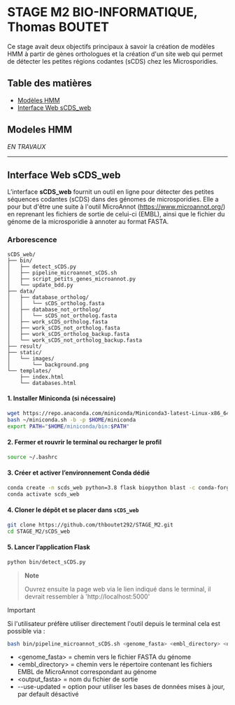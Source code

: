 # STAGE M2 BIO-INFORMATIQUE, Thomas BOUTET

Ce stage avait deux objectifs principaux à savoir la création de modèles HMM à partir de gènes orthologues et la création d'un site web qui permet de détecter les petites régions codantes (sCDS) chez les Microsporidies.

## Table des matières

- [Modèles HMM](#modeles-hmm)  
- [Interface Web sCDS_web](#interface-web-scds_web)

## Modeles HMM

*EN TRAVAUX*

---

## Interface Web sCDS_web

L’interface **sCDS_web** fournit un outil en ligne pour détecter des petites séquences codantes (sCDS) dans des génomes de microsporidies. Elle a pour but d'être une suite à l'outil MicroAnnot (https://www.microannot.org/) en reprenant les fichiers de sortie de celui-ci (EMBL), ainsi que le fichier du génome de la microsporidie à annoter au format FASTA.

### Arborescence

```plaintext
sCDS_web/
├── bin/
│   ├── detect_sCDS.py
│   ├── pipeline_microannot_sCDS.sh
│   ├── script_petits_genes_microannot.py
│   └── update_bdd.py
├── data/
│   ├── database_ortholog/
│   │   └── sCDS_ortholog.fasta
│   ├── database_not_ortholog/
│   │   └── sCDS_not_ortholog.fasta
│   ├── work_sCDS_ortholog.fasta
│   ├── work_sCDS_not_ortholog.fasta
│   ├── work_sCDS_ortholog_backup.fasta
│   └── work_sCDS_not_ortholog_backup.fasta
├── result/
├── static/
│   └── images/
│       └── background.png
└── templates/
    ├── index.html
    └── databases.html
```

#### 1. Installer Miniconda (si nécessaire)

```bash
wget https://repo.anaconda.com/miniconda/Miniconda3-latest-Linux-x86_64.sh -O ~/miniconda.sh
bash ~/miniconda.sh -b -p $HOME/miniconda
export PATH="$HOME/miniconda/bin:$PATH"
```

#### 2. Fermer et rouvrir le terminal ou recharger le profil

```bash
source ~/.bashrc
```

#### 3. Créer et activer l’environnement Conda dédié

```bash
conda create -n scds_web python=3.8 flask biopython blast -c conda-forge -c bioconda -y
conda activate scds_web
```

#### 4. Cloner le dépôt et se placer dans `sCDS_web`

```bash
git clone https://github.com/thboutet292/STAGE_M2.git
cd STAGE_M2/sCDS_web
```

#### 5. Lancer l’application Flask

```bash
python bin/detect_sCDS.py
```
> **Note**
> 
> Ouvrez ensuite la page web via le lien indiqué dans le terminal, il devrait ressembler à 'http://localhost:5000'


> [!IMPORTANT]  
> Si l'utilisateur préfère utiliser directement l'outil depuis le terminal cela est possible via :

```bash
bash bin/pipeline_microannot_sCDS.sh <genome_fasta> <embl_directory> <output_fasta> [--use-updated]
```
+ <genome_fasta> = chemin vers le fichier FASTA du génome
+ <embl_directory> = chemin vers le répertoire contenant les fichiers EMBL de MicroAnnot correspondant au génome
+ <output_fasta> = nom du fichier de sortie
+ --use-updated = option pour utiliser les bases de données mises à jour, par default désactivé
 



